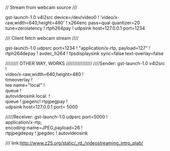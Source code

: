 // Stream from webcam source ///

gst-launch-1.0 v4l2src device=/dev/video0 ! 'video/x-raw,width=640,height=480' !  x264enc pass=qual quantizer=20 tune=zerolatency ! rtph264pay ! udpsink host=127.0.0.1 port=1234



/// Client fetch webcam stream ////

gst-launch-1.0 udpsrc port=1234 ! "application/x-rtp, payload=127" ! rtph264depay ! avdec_h264 ! fpsdisplaysink sync=false text-overlay=false




//////// OTHER WAY, WORKS ////////////////
////Sender:
gst-launch-1.0 v4l2src ! \
 video/x-raw,width=640,height=480 ! \
 timeoverlay ! \
 tee name="local" ! \
 queue ! \
 autovideosink local. ! \
 queue ! jpegenc! rtpjpegpay ! \
 udpsink host=127.0.0.1 port= 5000

/////Receiver:
gst-launch-1.0 udpsrc port=5000 ! \
 application/x-rtp,\
 encoding-name=JPEG,payload=26 ! \
 rtpjpegdepay ! jpegdec ! autovideosink
 
 /// link:http://www.z25.org/static/_rd_/videostreaming_intro_plab/


